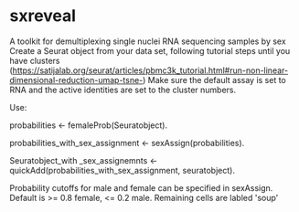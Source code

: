 # sxreveal
A toolkit for demultiplexing single nuclei RNA sequencing samples by sex 
Create a Seurat object from your data set, following tutorial steps until you have clusters (https://satijalab.org/seurat/articles/pbmc3k_tutorial.html#run-non-linear-dimensional-reduction-umap-tsne-)
Make sure the default assay is set to RNA and the active identities are set to the cluster numbers.

Use:

probabilities <- femaleProb(Seuratobject). 

probabilities_with_sex_assignment <- sexAssign(probabilities).

Seuratobject_with _sex_assignemnts <- quickAdd(probabilities_with_sex_assignment, seuratobject).

Probability cutoffs for male and female can be specified in sexAssign. Default is >= 0.8 female, <= 0.2 male. Remaining cells are labled 'soup'
